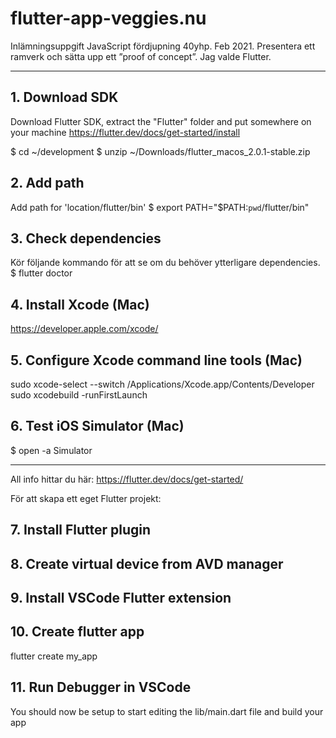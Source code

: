 # flutter-app-veggies.nu

Inlämningsuppgift JavaScript fördjupning 40yhp. Feb 2021.
Presentera ett ramverk och sätta upp ett ”proof of concept”. Jag valde Flutter. 

--- 

## 1. Download SDK
Download Flutter SDK, extract the "Flutter" folder and put somewhere on your machine https://flutter.dev/docs/get-started/install

$ cd ~/development
$ unzip ~/Downloads/flutter_macos_2.0.1-stable.zip

## 2. Add path
Add path for 'location/flutter/bin'
$ export PATH="$PATH:`pwd`/flutter/bin"

## 3. Check dependencies
Kör följande kommando för att se om du behöver ytterligare dependencies. 
$ flutter doctor

## 4. Install Xcode (Mac)
https://developer.apple.com/xcode/

## 5. Configure Xcode command line tools (Mac)
sudo xcode-select --switch /Applications/Xcode.app/Contents/Developer
sudo xcodebuild -runFirstLaunch

## 6. Test iOS Simulator (Mac)
 $ open -a Simulator

---
All info hittar du här: https://flutter.dev/docs/get-started/ 

För att skapa ett eget Flutter projekt: 
## 7. Install Flutter plugin
## 8. Create virtual device from AVD manager
## 9. Install VSCode Flutter extension
## 10. Create flutter app
flutter create my_app
## 11. Run Debugger in VSCode
You should now be setup to start editing the lib/main.dart file and build your app
